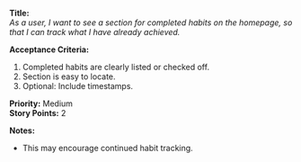 **Title:**  
_As a user, I want to see a section for completed habits on the homepage, so that I can track what I have already achieved._

**Acceptance Criteria:**  
1. Completed habits are clearly listed or checked off.  
2. Section is easy to locate.  
3. Optional: Include timestamps.

**Priority:** Medium  
**Story Points:** 2  

**Notes:**  
- This may encourage continued habit tracking.
